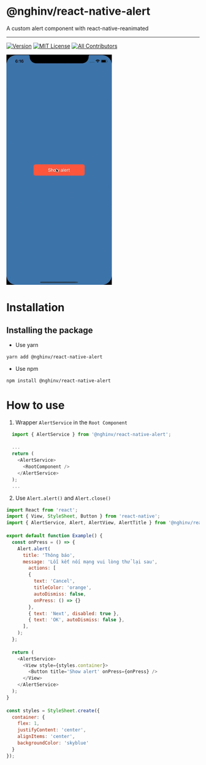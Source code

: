 
# @nghinv/react-native-alert

A custom alert component with react-native-reanimated

---


[![Version][version-badge]][package]
[![MIT License][license-badge]][license]
[![All Contributors][all-contributors-badge]][all-contributors]


<img src="./assets/example.gif" height="600"/>

# Installation

## Installing the package

* Use yarn

```sh
yarn add @nghinv/react-native-alert
```

* Use npm

```sh
npm install @nghinv/react-native-alert
```

# How to use

1. Wrapper `AlertService` in the `Root Component`

```javascript
  import { AlertService } from '@nghinv/react-native-alert';

  ...
  return (
    <AlertService>
      <RootComponent />
    </AlertService>
  );
  ...
```

2. Use `Alert.alert()` and `Alert.close()`

```javascript
import React from 'react';
import { View, StyleSheet, Button } from 'react-native';
import { AlertService, Alert, AlertView, AlertTitle } from '@nghinv/react-native-alert';

export default function Example() {
  const onPress = () => {
    Alert.alert(
      title: 'Thông báo',
      message: 'Lỗi kết nối mạng vui lòng thử lại sau',
        actions: [
        { 
          text: 'Cancel', 
          titleColor: 'orange', 
          autoDismiss: false, 
          onPress: () => {} 
        },
        { text: 'Next', disabled: true },
        { text: 'OK', autoDismiss: false },
      ],
    );
  };

  return (
    <AlertService>
      <View style={styles.container}>
        <Button title='Show alert' onPress={onPress} />
      </View>
    </AlertService>
  );
}

const styles = StyleSheet.create({
  container: {
    flex: 1,
    justifyContent: 'center',
    alignItems: 'center',
    backgroundColor: 'skyblue'
  }
});
```

[version-badge]: https://img.shields.io/npm/v/@nghinv/react-native-alert.svg?style=flat-square
[package]: https://www.npmjs.com/package/@nghinv/react-native-alert
[license-badge]: https://img.shields.io/npm/l/@nghinv/react-native-alert.svg?style=flat-square
[license]: https://opensource.org/licenses/MIT
[all-contributors-badge]: https://img.shields.io/badge/all_contributors-1-orange.svg?style=flat-square
[all-contributors]: #contributors
